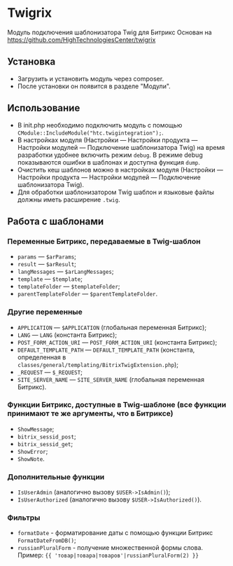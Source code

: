 # Twigrix

Модуль подключения шаблонизатора Twig для Битрикс
Основан на https://github.com/HighTechnologiesCenter/twigrix

## Установка

* Загрузить и установить модуль через composer.
* После установки он появится в разделе "Модули".

## Использование

* В init.php необходимо подключить модуль с помощью `CModule::IncludeModule("htc.twigintegration");`.
* В настройках модуля (Настройки — Настройки продукта — Настройки модулей — Подключение шаблонизатора Twig) на время разработки удобнее включить режим `debug`. В режиме debug показываются ошибки в шаблонах и доступна функция `dump`.
* Очистить кеш шаблонов можно в настройках модуля (Настройки — Настройки продукта — Настройки модулей — Подключение шаблонизатора Twig).
* Для обработки шаблонизатором Twig шаблон и языковые файлы должны иметь расширение `.twig`.

## Работа с шаблонами

### Переменные Битрикс, передаваемые в Twig-шаблон

* `params` — `$arParams`;
* `result` — `$arResult`;
* `langMessages` — `$arLangMessages`;
* `template` — `$template`;
* `templateFolder` — `$templateFolder`;
* `parentTemplateFolder` — `$parentTemplateFolder`.

### Другие переменные

* `APPLICATION` — `$APPLICATION` (глобальная переменная Битрикс);
* `LANG` — `LANG` (константа Битрикс);
* `POST_FORM_ACTION_URI` — `POST_FORM_ACTION_URI` (константа Битрикс);
* `DEFAULT_TEMPLATE_PATH` — `DEFAULT_TEMPLATE_PATH` (константа, определенная в `classes/general/templating/BitrixTwigExtension.php`);
* `_REQUEST` — `$_REQUEST`;
* `SITE_SERVER_NAME` — `SITE_SERVER_NAME` (глобальная переменная Битрикс).

### Функции Битрикс, доступные в Twig-шаблоне (все функции принимают те же аргументы, что в Битриксе)

* `ShowMessage`;
* `bitrix_sessid_post`;
* `bitrix_sessid_get`;
* `ShowError`;
* `ShowNote`.

### Дополнительные функции

* `IsUserAdmin` (аналогично вызову `$USER->IsAdmin()`);
* `IsUserAuthorized` (аналогично вызову `$USER->IsAuthorized()`).

### Фильтры

* `formatDate` - форматирование даты с помощью функции Битрикс `FormatDateFromDB()`;
* `russianPluralForm` - получение множественной формы слова.
Пример: `{{ 'товар|товара|товаров'|russianPluralForm(2) }}`